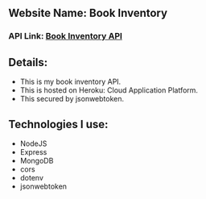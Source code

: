 ## Website Name: Book Inventory
### API Link: [Book Inventory API](https://pacific-fjord-89697.herokuapp.com/)

Details:
---------------------------
* This is my book inventory API.
* This is hosted on Heroku: Cloud Application Platform.
* This secured by jsonwebtoken.

Technologies I use:
-------------------
* NodeJS
* Express
* MongoDB
* cors
* dotenv
* jsonwebtoken